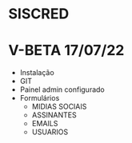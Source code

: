# SISCRED

# V-BETA 17/07/22
- Instalação 
- GIT
- Painel admin configurado
- Formulários
    - MIDIAS SOCIAIS
    - ASSINANTES
    - EMAILS
    - USUARIOS

